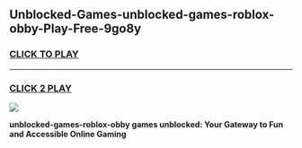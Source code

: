 
## Unblocked-Games-unblocked-games-roblox-obby-Play-Free-9go8y
<h3>
<a href="https://premium76.site?title=unblocked-games-roblox-obby&ref=15A">CLICK TO PLAY</a></h3>
<hr>

<h3>
<a href="https://premium76.site?title=unblocked-games-roblox-obby&ref=15A">CLICK 2 PLAY</a>
  
</h3>

<a href="https://premium76.site?title=unblocked-games-roblox-obby&ref=15A"><img src="https://clearcache.store/games.png"></a>


**unblocked-games-roblox-obby games unblocked: Your Gateway to Fun and Accessible Online Gaming**
